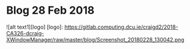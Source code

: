 # Blog 28 Feb 2018

![alt text1][logo]
[logo]: https://gitlab.computing.dcu.ie/craigd2/2018-CA326-dcraig-XWindowManager/raw/master/blog/Screenshot_20180228_130042.png